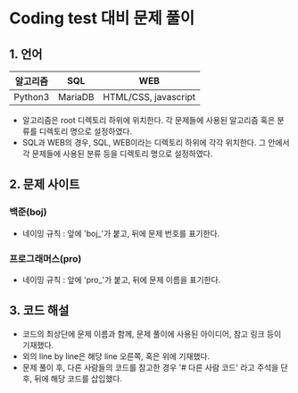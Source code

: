 # Coding test 대비 문제 풀이

## 1. 언어
|알고리즘|SQL|WEB|
|------|---|---|
|Python3|MariaDB|HTML/CSS, javascript| 
* 알고리즘은 root 디렉토리 하위에 위치한다. 각 문제들에 사용된 알고리즘 혹은 분류를 디렉토리 명으로 설정하였다.
* SQL과 WEB의 경우, SQL, WEB이라는 디렉토리 하위에 각각 위치한다. 그 안에서 각 문제들에 사용된 분류 등을 디렉토리 명으로 설정하였다.

## 2. 문제 사이트
### 백준(boj)
* 네이밍 규칙 : 앞에 'boj_'가 붙고, 뒤에 문제 번호를 표기한다.
  
### 프로그래머스(pro)
 * 네이밍 규칙 : 앞에 'pro_'가 붙고, 뒤에 문제 이름을 표기한다.

## 3. 코드 해설
* 코드의 최상단에 문제 이름과 함께, 문제 풀이에 사용된 아이디어, 참고 링크 등이 기재했다.
* 외의 line by line은 해당 line 오른쪽, 혹은 위에 기재했다.
* 문제 풀이 후, 다른 사람들의 코드를 참고한 경우 '# 다른 사람 코드' 라고 주석을 단 후, 뒤에 해당 코드를 삽입했다.